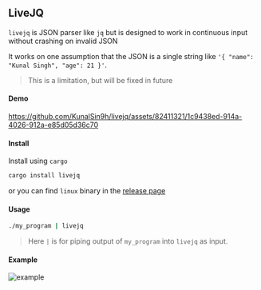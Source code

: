 ## LiveJQ

`livejq` is JSON parser like `jq` but is designed to work in continuous input without crashing on invalid JSON

It works on one assumption that the JSON is a single string like `'{ "name": "Kunal Singh", "age": 21 }'`.

> This is a limitation, but will be fixed in future

#### Demo

https://github.com/KunalSin9h/livejq/assets/82411321/1c9438ed-914a-4026-912a-e85d05d36c70

#### Install

Install using `cargo`
```bash
cargo install livejq
```

or you can find `linux` binary in the [release page](https://github.com/KunalSin9h/livejq/releases/tag/v1.0.0)


#### Usage

```bash
./my_program | livejq
```

> Here `|` is for piping output of `my_program` into `livejq` as input.

#### Example

![example](https://tiddi.kunalsin9h.com/TT4WzX-)
